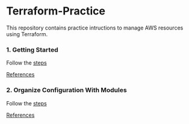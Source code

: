 # Terraform-Practice
This repository contains practice intructions to manage AWS resources using Terraform.

### 1. Getting Started
Follow the [steps](https://github.com/juliehub/Terraform-Practice/blob/master/Getting_Started.md)

[References](https://learn.hashicorp.com/collections/terraform/aws-get-started)

### 2. Organize Configuration With Modules
Follow the [steps](https://github.com/juliehub/Terraform-Practice/blob/master/modules.md)

[References](https://learn.hashicorp.com/tutorials/terraform/module)

